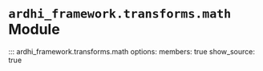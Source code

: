 # `ardhi_framework.transforms.math` Module

::: ardhi_framework.transforms.math
    options:
      members: true
      show_source: true
